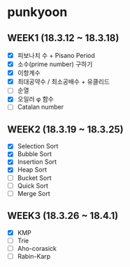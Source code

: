 # punkyoon

## WEEK1 (18.3.12 ~ 18.3.18)

- [x] 피보나치 수 + Pisano Period
- [x] 소수(prime number) 구하기
- [x] 이항계수
- [x] 최대공약수 / 최소공배수 + 유클리드
- [ ] 순열
- [x] 오일러 φ 함수
- [ ] Catalan number

## WEEK2 (18.3.19 ~ 18.3.25)

- [x] Selection Sort
- [x] Bubble Sort
- [x] Insertion Sort
- [x] Heap Sort
- [ ] Bucket Sort
- [ ] Quick Sort
- [ ] Merge Sort

## WEEK3 (18.3.26 ~ 18.4.1)

- [x] KMP
- [ ] Trie
- [ ] Aho-corasick
- [ ] Rabin-Karp
